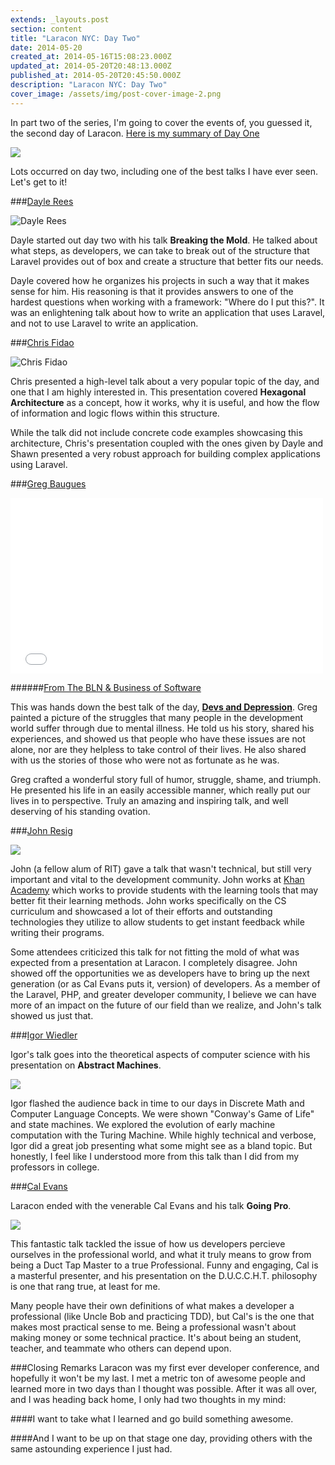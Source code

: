 ```yaml
---
extends: _layouts.post
section: content
title: "Laracon NYC: Day Two"
date: 2014-05-20
created_at: 2014-05-16T15:08:23.000Z
updated_at: 2014-05-20T20:48:13.000Z
published_at: 2014-05-20T20:45:50.000Z
description: "Laracon NYC: Day Two"
cover_image: /assets/img/post-cover-image-2.png
---
```


In part two of the series, I'm going to cover the events of, you guessed it, the second day of Laracon. [Here is my summary of Day One](http://jpbetley.com/laracon-nyc-day-one/)

<img src="https://pbs.twimg.com/media/BnxBZJWCMAAJQNH.jpg:large" />

Lots occurred on day two, including one of the best talks I have ever seen. Let's get to it!

###[Dayle Rees](https://twitter.com/daylerees/)

<img src="https://pbs.twimg.com/media/BnwnxiqCEAAYv6j.jpg:large" alt="Dayle Rees" />

Dayle started out day two with his talk **Breaking the Mold**. He talked about what steps, as developers, we can take to break out of the structure that Laravel provides out of box and create a structure that better fits our needs.

Dayle covered how he organizes his projects in such a way that it makes sense for him. His reasoning is that it provides answers to one of the hardest questions when working with a framework: "Where do I put this?". It was an enlightening talk about how to write an application that uses Laravel, and not to use Laravel to write an application.

###[Chris Fidao](https://twitter.com/fideloper/)

<img src="https://pbs.twimg.com/media/Bnw10OgCcAESFjE.jpg:large" alt="Chris Fidao" />

Chris presented a high-level talk about a very popular topic of the day, and one that I am highly interested in. This presentation covered **Hexagonal Architecture** as a concept, how it works, why it is useful, and how the flow of information and logic flows within this structure.

While the talk did not include concrete code examples showcasing this architecture, Chris's presentation coupled with the ones given by Dayle and Shawn presented a very robust approach for building complex applications using Laravel.

###[Greg Baugues](https://twitter.com/greggyb)

<iframe src="//player.vimeo.com/video/78419167" width="500" height="281" frameborder="0" webkitallowfullscreen mozallowfullscreen allowfullscreen></iframe>

######[From The BLN & Business of Software](http://vimeo.com/theblnbusinessofsoftware)

This was hands down the best talk of the day, [**Devs and Depression**](http://baugues.com/depression). Greg painted a picture of the struggles that many people in the development world suffer through due to mental illness. He told us his story, shared his experiences, and showed us that people who have these issues are not alone, nor are they helpless to take control of their lives. He also shared with us the stories of those who were not as fortunate as he was.

Greg crafted a wonderful story full of humor, struggle, shame, and triumph. He presented his life in an easily accessible manner, which really put our lives in to perspective. Truly an amazing and inspiring talk, and well deserving of his standing ovation.

###[John Resig](https://twitter.com/jeresig)

<img src="https://pbs.twimg.com/media/BnyYo6NIgAApKJX.jpg:large" />

John (a fellow alum of RIT) gave a talk that wasn't technical, but still very important and vital to the development community. John works at [Khan Academy](https://www.khanacademy.org/) which works to provide students with the learning tools that may better fit their learning methods. John works specifically on the CS curriculum and showcased a lot of their efforts and outstanding technologies they utilize to allow students to get instant feedback while writing their programs.

Some attendees criticized this talk for not fitting the mold of what was expected from a presentation at Laracon. I completely disagree. John showed off the opportunities we as developers have to bring up the next generation (or as Cal Evans puts it, version) of developers. As a member of the Laravel, PHP, and greater developer community, I believe we can have more of an impact on the future of our field than we realize, and John's talk showed us just that.

###[Igor Wiedler](https://twitter.com/igorwhiletrue)

Igor's talk goes into the theoretical aspects of computer science with his presentation on **Abstract Machines**. 

<img src="https://pbs.twimg.com/media/Bn8YUhOCAAA0pCf.jpg:large" />

Igor flashed the audience back in time to our days in Discrete Math and Computer Language Concepts. We were shown "Conway's Game of Life" and state machines. We explored the evolution of early machine computation with the Turing Machine. While highly technical and verbose, Igor did a great job presenting what some might see as a bland topic. But honestly, I feel like I understood more from this talk than I did from my professors in college.

###[Cal Evans](https://twitter.com/CalEvans)

Laracon ended with the venerable Cal Evans and his talk **Going Pro**. 

<img src="https://pbs.twimg.com/media/BnyLqAcIAAAu-re.jpg:large" />

This fantastic talk tackled the issue of how us developers percieve ourselves in the professional world, and what it truly means to grow from being a Duct Tap Master to a true Professional. Funny and engaging, Cal is a masterful presenter, and his presentation on the D.U.C.C.H.T. philosophy is one that rang true, at least for me. 

Many people have their own definitions of what makes a developer a professional (like Uncle Bob and practicing TDD), but Cal's is the one that makes most practical sense to me. Being a professional wasn't about making money or some technical practice. It's about being an student, teacher, and teammate who others can depend upon.

###Closing Remarks
Laracon was my first ever developer conference, and hopefully it won't be my last. I met a metric ton of awesome people and learned more in two days than I thought was possible. After it was all over, and I was heading back home, I only had two thoughts in my mind:

####I want to take what I learned and go build something awesome.

####And I want to be up on that stage one day, providing others with the same astounding experience I just had.
